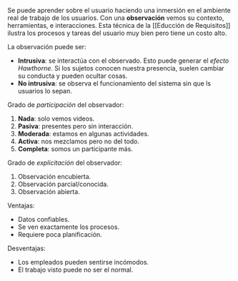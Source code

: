 Se puede aprender sobre el usuario haciendo una inmersión en el ambiente real de trabajo de los usuarios. Con una **observación** vemos su contexto, herramientas, e interacciones. Esta técnica de la [[Educción de Requisitos]] ilustra los procesos y tareas del usuario muy bien pero tiene un costo alto.

La observación puede ser:

- **Intrusiva**: se interactúa con el observado. Esto puede generar el *efecto Hawthorne*. Si los sujetos conocen nuestra presencia, suelen cambiar su conducta y pueden ocultar cosas.
- **No intrusiva**: se observa el funcionamiento del sistema sin que ls usuarios lo sepan.

Grado de *participación* del observador:

1. **Nada**: solo vemos videos.
2. **Pasiva**: presentes pero sin interacción.
3. **Moderada**: estamos en algunas actividades.
4. **Activa**: nos mezclamos pero no del todo.
5. **Completa**: somos un participante más.

Grado de *explicitación* del observador:

1. Observación encubierta.
2. Observación parcial/conocida.
3. Observación abierta.

Ventajas:

- Datos confiables.
- Se ven exactamente los procesos.
- Requiere poca planificación.

Desventajas:

- Los empleados pueden sentirse incómodos.
- El trabajo visto puede no ser el normal.
